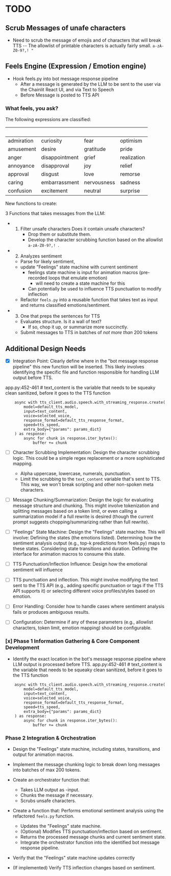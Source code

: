 # TODO

## Scrub Messages of unafe characters

- Need to scrub the message of emojis and of characters that will break TTS
-- The allowlist of printable characters is actually fairly small. `a-zA-Z0-9?,! "`

## Feels Engine (Expression / Emotion engine)

- Hook feels.py into bot message response pipeline
  - After a message is generated by the LLM to be sent to the user via the Chainlit React UI, and via Text to Speech
  - Before Message is posted to TTS API

### What feels, you ask?

The following expressions are classified:   

| &nbsp; | &nbsp; | &nbsp; | &nbsp; |
|---|---|---|---|
| admiration | curiosity | fear | optimism |
| amusement | desire | gratitude | pride |
| anger | disappointment | grief | realization |
| annoyance | disapproval | joy | relief |
| approval | disgust | love | remorse |
| caring | embarrassment | nervousness | sadness |
| confusion | excitement | neutral | surprise |


New functions to create:

3 Functions that takes messages from the LLM:

- 1. Filter unsafe characters
    Does it contain unsafe characters? 
        - Drop them or substitute them.
        - Develop the character scrubbing function based on the allowlist `a-zA-Z0-9?,! `.
- 2. Analyzes sentiment 
    - Parse for likely sentiment,
    - update "Feelings" state machine with current sentiment
        - feelings state machine is input for animation macros (pre-recorded loops that emulate emotion)
          - will need to create a state machine for this
        - Can potentially be used to influence TTS punctuation to modify inflection
    - Refactor `feels.py` into a reusable function that takes text as input and returns classified emotions/sentiment.
- 3. One that preps the sentences for TTS
    - Evaluates structure. Is it a wall of text? 
        - If so, chop it up, or summarize more succinctly. 
   -  Submit messages to TTS in batches of *not more than* 200 tokens

## Additional Design Needs

 - [x] Integration Point: Clearly define where in the "bot message response pipeline" this new function will be inserted. This likely involves identifying the specific file and function responsible for handling LLM output before TTS.

 app.py:452-461 # text_content is the variable that needs to be squeaky clean sanitized, before it goes to the TTS function
```
    async with tts_client.audio.speech.with_streaming_response.create(
        model=default_tts_model,
        input=text_content,
        voice=selected_voice,
        response_format=default_tts_response_format,
        speed=tts_speed,
        extra_body={"params": params_dict}
    ) as response:
        async for chunk in response.iter_bytes():
            buffer += chunk
```

- [ ] Character Scrubbing Implementation: Design the character scrubbing logic. This could be a simple regex replacement or a more sophisticated mapping.
  - Alpha uppercase, lowercase, numerals, punctuation.
  - Limit the scrubbing to the `text_content` variable that's sent to TTS. This way, we won't break scripting and other non-spoken meta characters. 


- [ ] Message Chunking/Summarization: Design the logic for evaluating message structure and chunking. This might involve tokenization and splitting messages based on a token limit, or even calling a summarization model if a full rewrite is desired (though the current prompt suggests chopping/summarizing rather than full rewrite).

- [ ] "Feelings" State Machine: Design the "Feelings" state machine. This will involve:
    Defining the states (the emotions listed).
    Determining how the sentiment analysis output (e.g., top-k predictions from feels.py) maps to these states.
    Considering state transitions and duration.
    Defining the interface for animation macros to consume this state.

- [ ] TTS Punctuation/Inflection Influence: Design how the emotional sentiment will influence 

- [ ] TTS punctuation and inflection. This might involve modifying the text sent to the TTS API (e.g., adding specific punctuation or tags if the TTS API supports it) or selecting different voice profiles/styles based on emotion.

- [ ] Error Handling: Consider how to handle cases where sentiment analysis fails or produces ambiguous results.

- [ ] Configuration: Determine if any of these parameters (e.g., allowlist characters, token limit, emotion mapping) should be configurable.

### [x] Phase 1 Information Gathering & Core Component Development

- Identify the exact location in the bot's message response pipeline where LLM output is processed before TTS.
 app.py:452-461 # text_content is the variable that needs to be squeaky clean sanitized, before it goes to the TTS function
```
    async with tts_client.audio.speech.with_streaming_response.create(
        model=default_tts_model,
        input=text_content,
        voice=selected_voice,
        response_format=default_tts_response_format,
        speed=tts_speed,
        extra_body={"params": params_dict}
    ) as response:
        async for chunk in response.iter_bytes():
            buffer += chunk
```

### Phase 2 Integration & Orchestration

- Design the "Feelings" state machine, including states, transitions, and output for animation macros.
- Implement the message chunking logic to break down long messages into batches of max 200 tokens.

- Create an orchestrator function that:
    - Takes LLM output as -input.
    - Chunks the message if necessary.
    - Scrubs unsafe characters.

- Create a function that:
    Performs emotional sentiment analysis using the refactored `feels.py` function.
    - Updates the "Feelings" state machine.
    - (Optional) Modifies TTS punctuation/inflection based on sentiment.
    - Returns the processed message chunks and current sentiment state.
    - Integrate the orchestrator function into the identified bot message response pipeline.

- Verify that the "Feelings" state machine updates correctly

- (If implemented) Verify TTS inflection changes based on sentiment.